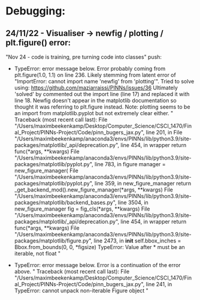 # Debugging:

## 24/11/22 - Visualiser -> newfig / plotting / plt.figure() error:
"Nov 24 - code is training, pre turning code into classes" push:

- TypeError: error message below. Error probably coming from plt.figure(1.0, 1.1) on line 236.
Likely stemming from latent error of "ImportError: cannot import name 'newfig' from 'plotting'". 
Tried to solve using: https://github.com/maziarraissi/PINNs/issues/36
Ultimately 'solved' by commented out the import line (line 17) and replaced it with line 18. 
Newfig doesn't appear in the matplotlib documentation so thought it was referring to plt.figure 
instead. Note: plotting seems to be an import from matplotlib.pyplot but not extremely clear either.
"
Traceback (most recent call last):
    File "/Users/maximbeekenkamp/Desktop/Computer_Science/CSCI_1470/Final_Project/PINNs-Project/Code/pinn_bugers_jax.py", line 201, in <module>
    File "/Users/maximbeekenkamp/anaconda3/envs/PINNs/lib/python3.9/site-packages/matplotlib/_api/deprecation.py", line 454, in wrapper
        return func(*args, **kwargs)
    File "/Users/maximbeekenkamp/anaconda3/envs/PINNs/lib/python3.9/site-packages/matplotlib/pyplot.py", line 783, in figure
        manager = new_figure_manager(
    File "/Users/maximbeekenkamp/anaconda3/envs/PINNs/lib/python3.9/site-packages/matplotlib/pyplot.py", line 359, in new_figure_manager
        return _get_backend_mod().new_figure_manager(*args, **kwargs)
    File "/Users/maximbeekenkamp/anaconda3/envs/PINNs/lib/python3.9/site-packages/matplotlib/backend_bases.py", line 3504, in new_figure_manager
        fig = fig_cls(*args, **kwargs)
    File "/Users/maximbeekenkamp/anaconda3/envs/PINNs/lib/python3.9/site-packages/matplotlib/_api/deprecation.py", line 454, in wrapper
        return func(*args, **kwargs)
    File "/Users/maximbeekenkamp/anaconda3/envs/PINNs/lib/python3.9/site-packages/matplotlib/figure.py", line 2473, in __init__
        self.bbox_inches = Bbox.from_bounds(0, 0, *figsize)
TypeError: Value after * must be an iterable, not float
"

- TypeError: error message below. Error is a continuation of the error above.
"
    Traceback (most recent call last):
        File "/Users/maximbeekenkamp/Desktop/Computer_Science/CSCI_1470/Final_Project/PINNs-Project/Code/pinn_bugers_jax.py", line 241, in <module>
    TypeError: cannot unpack non-iterable Figure object
"